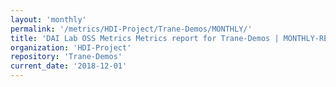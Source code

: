 ```yaml
---
layout: 'monthly'
permalink: '/metrics/HDI-Project/Trane-Demos/MONTHLY/'
title: 'DAI Lab OSS Metrics Metrics report for Trane-Demos | MONTHLY-REPORT-2018-12-01'
organization: 'HDI-Project'
repository: 'Trane-Demos'
current_date: '2018-12-01'
---
```

